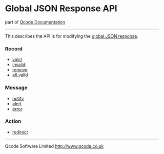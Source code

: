 Global JSON Response API
===================
part of [Qcode Documentation](index.md)

* * *

This describes the API is for modifying the [global JSON response].

### Record

* [valid]
* [invalid]
* [remove]
* [all_valid]

### Message

* [notify]
* [alert]
* [error]

### Action

* [redirect]

* * *

Qcode Software Limited <http://www.qcode.co.uk>

[valid]: procs/record_valid.md
[invalid]: procs/record_invalid.md
[remove]: procs/record_remove.md
[all_valid]: procs/record_all_valid.md
[notify]: procs/message_notify.md
[alert]: procs/message_alert.md
[error]: procs/message_error.md
[redirect]: procs/action_redirect.mod

[global JSON response]: global-json-response.md
